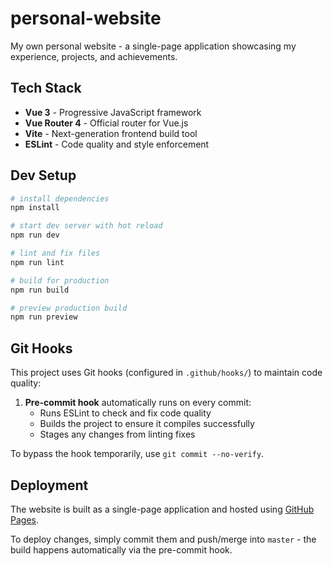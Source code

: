 # personal-website

My own personal website - a single-page application showcasing my experience, projects, and achievements.

## Tech Stack

- **Vue 3** - Progressive JavaScript framework
- **Vue Router 4** - Official router for Vue.js
- **Vite** - Next-generation frontend build tool
- **ESLint** - Code quality and style enforcement

## Dev Setup

``` bash
# install dependencies
npm install

# start dev server with hot reload
npm run dev

# lint and fix files
npm run lint

# build for production
npm run build

# preview production build
npm run preview
```

## Git Hooks

This project uses Git hooks (configured in `.github/hooks/`) to maintain code quality:

1. **Pre-commit hook** automatically runs on every commit:
   - Runs ESLint to check and fix code quality
   - Builds the project to ensure it compiles successfully
   - Stages any changes from linting fixes

To bypass the hook temporarily, use `git commit --no-verify`.

## Deployment

The website is built as a single-page application and hosted using [GitHub Pages](https://pages.github.com).

To deploy changes, simply commit them and push/merge into `master` - the build happens automatically via the pre-commit hook.